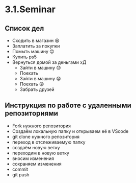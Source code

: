 # 3.1.Seminar

## Список дел
* Сходить в магазин :satisfied:
* Заплатить за покупки 
* Помыть машину :heart_eyes:
* Купить ps5
* Вернуться домой за деньгами хД
  * Зайти в машину :disappointed:
  * Поехать
  * Зайти в машину :grin:
  * Поехать :stuck_out_tongue_closed_eyes:
  * Забрать друзей


## Инструкция по работе с удаленными репозиториями

* Fork нужного репозитория
* Создаём локальную папку и открываем её в VScode
* git clone нужного репозитория
* переход в отслеживаемую папку
* создаём новую ветку
* переходим в новую ветку
* вносим изменения
* сохраняем изменения
* commit
* git push
